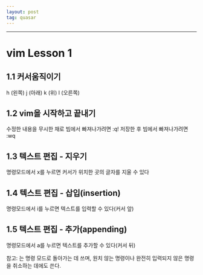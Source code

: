```yaml
---
layout: post
tag: quasar
---
```

***

# vim Lesson 1
## 1.1 커서움직이기
h (왼쪽)       j (아래)       k (위)       l (오른쪽)

## 1.2 vim을 시작하고 끝내기

수정한 내용을 무시한 채로 빔에서 빠져나가려면   <ESC>   :q!   <ENTER>
                저장한 후 빔에서 빠져나가려면   <ESC>   :wq   <ENTER>

## 1.3 텍스트 편집 - 지우기
명령모드에서 x를 누르면 커서가 위치한 곳의 글자를 지울 수 있다

## 1.4 텍스트 편집 - 삽입(insertion)
명령모드에서 i를 누르면 텍스트를 입력할 수 있다(커서 앞)

## 1.5 텍스트 편집 - 추가(appending)
명령모드에서 a를 누르면 텍스트를 추가할 수 있다(커서 뒤)

참고: <ESC>는 명령 모드로 돌아가는 데 쓰며, 원치 않는 명령이나 완전히 입력되지
      않은 명령을 취소하는 데에도 쓴다.

